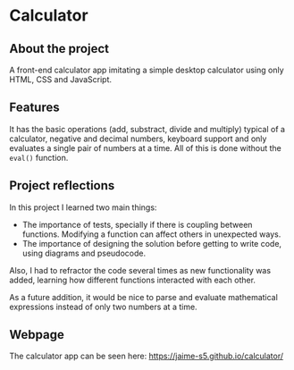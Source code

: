 # Calculator

## About the project

A front-end calculator app imitating a simple desktop calculator using only HTML, CSS and JavaScript.

## Features

It has the basic operations (add, substract, divide and multiply) typical of a calculator, negative and decimal numbers, keyboard support and only evaluates a single pair of numbers at a time. All of this is done without the `eval()` function.

## Project reflections

In this project I learned two main things:

- The importance of tests, specially if there is coupling between functions. Modifying a function can affect others in unexpected ways.
- The importance of designing the solution before getting to write code, using diagrams and pseudocode.

Also, I had to refractor the code several times as new functionality was added, learning how different functions interacted with each other.

As a future addition, it would be nice to parse and evaluate mathematical expressions instead of only two numbers at a time.

## Webpage

The calculator app can be seen here: https://jaime-s5.github.io/calculator/

